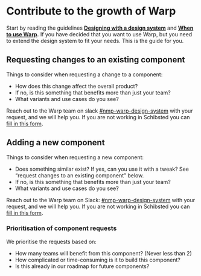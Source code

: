 # Contribute to the growth of Warp

Start by reading the guidelines **[Designing with a design system](/guidelines/design-system/)** and **[When to use Warp](/guidelines/design-system/#when-to-use-warp).**
If you have decided that you want to use Warp, but you need to extend the design system to fit your needs.
This is the guide for you.

## Requesting changes to an existing component

Things to consider when requesting a change to a component:

- How does this change affect the overall product?
- If no, is this something that benefits more than just your team?
- What variants and use cases do you see?

Reach out to the Warp team on slack [#nmp-warp-design-system](https://sch-chat.slack.com/archives/C04NF2K46LB) with your request, and we will help you.
If you are not working in Schibsted you can [fill in this form](https://docs.google.com/forms/d/e/1FAIpQLSfs54AvPDtDdJNsN0-YeAxHV-6Qd5V2p4EJo7qEzLlCu9Pe_g/viewform).

## Adding a new component

Things to consider when requesting a new component:

- Does something similar exist? If yes, can you use it with a tweak? See “request changes to an existing component” below.
- If no, is this something that benefits more than just your team?
- What variants and use cases do you see?

Reach out to the Warp team on Slack: [#nmp-warp-design-system](https://sch-chat.slack.com/archives/C04NF2K46LB) with your request, and we will help you.
If you are not working in Schibsted you can [fill in this form](https://docs.google.com/forms/d/e/1FAIpQLSfs54AvPDtDdJNsN0-YeAxHV-6Qd5V2p4EJo7qEzLlCu9Pe_g/viewform).

### Prioritisation of component requests
We prioritise the requests based on:

- How many teams will benefit from this component? (Never less than 2)
- How complicated or time-consuming is it to build this component?
- Is this already in our roadmap for future components?
